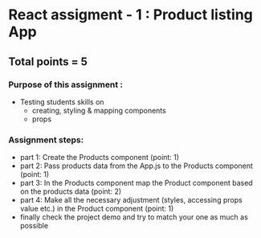 # React assigment - 1 : Product listing App

## Total points = 5

### Purpose of this assignment :

- Testing students skills on
  - creating, styling & mapping components
  - props


### Assignment steps:

- part 1: Create the Products component (point: 1)
- part 2: Pass products data from the App.js to the Products component (point: 1)
- part 3: In the Products component map the Product component based on the products data (point: 2)
- part 4: Make all the necessary adjustment (styles, accessing props value etc.) in the Product component (point: 1)
- finally check the project demo and try to match your one as much as possible
